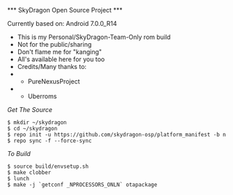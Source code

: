 
*** SkyDragon Open Source Project ***


Currently based on: Android 7.0.0_R14

* This is my Personal/SkyDragon-Team-Only rom build 
* Not for the public/sharing
* Don't flame me for "kanging" 
* All's available here for you too
* Credits/Many thanks to: 
* - PureNexusProject 
* - Uberroms


*Get The Source*

	$ mkdir ~/skydragon
	$ cd ~/skydragon
	$ repo init -u https://github.com/skydragon-osp/platform_manifest -b n
	$ repo sync -f --force-sync


*To Build*

	$ source build/envsetup.sh
	$ make clobber
	$ lunch
	$ make -j `getconf _NPROCESSORS_ONLN` otapackage
